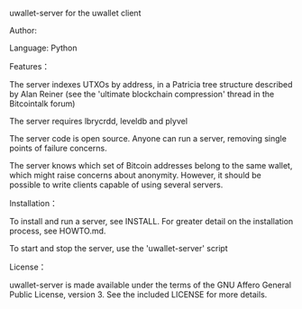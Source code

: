 uwallet-server for the uwallet client

Author: 

Language: Python

Features：

The server indexes UTXOs by address, in a Patricia tree structure described by Alan Reiner (see the 'ultimate blockchain compression' thread in the Bitcointalk forum)

The server requires lbrycrdd, leveldb and plyvel

The server code is open source. Anyone can run a server, removing single points of failure concerns.

The server knows which set of Bitcoin addresses belong to the same wallet, which might raise concerns about anonymity. However, it should be possible to write clients capable of using several servers.

Installation：

To install and run a server, see INSTALL. For greater detail on the installation process, see HOWTO.md.

To start and stop the server, use the 'uwallet-server' script

License：

uwallet-server is made available under the terms of the GNU Affero General Public License, version 3. See the included LICENSE for more details.

